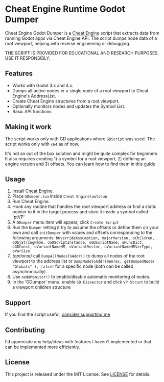 # Cheat Engine Runtime Godot Dumper

Cheat Engine Godot Dumper is a [Cheat Engine](https://github.com/cheat-engine/cheat-engine) script that extracts data from running Godot apps via Cheat Engine API. The script dumps node data of a root viewport, helping with reverse engineering or debugging.

THE SCRIPT IS PROVIDED FOR EDUCATIONAL AND RESEARCH PURPOSES. USE IT RESPONSIBLY.

## Features
- Works with Godot 3.x and 4.x.
- Dumps all active nodes or a single node of a root viewport to Cheat Engine's AddressList.
- Create Cheat Engine structures from a root viewport.
- Optionally monitors nodes and updates the Symbol List.
- Basic API functions

## Making it work
The script works only with GD applications where `GDScript` was used.
The script works only with `x64` as of now.

It's not an out of the box solution and might be quite complex for beginners. It also requires creating 1) a symbol for a root viewport, 2) defining an engine version and 3) offsets. You can learn how to find them in this [guide](GUIDE.MD)

## Usage
1. Install [Cheat Engine](https://github.com/cheat-engine/cheat-engine).
2. Place `GDumper.lua` inside `Cheat Engine\autorun`
3. Run Cheat Engine.
4. Hook any routine that handles the root viewport address or find a static pointer to it in the target process and store it inside a symbol called 'ptVP'
5. A `GDumper` menu item will appear, click `Create Script`
6. Run the `Dumper` letting it try to assume the offsets or define them on your own and call `initDumper` with values and offsets corresponding to the following arguments: `bOverrideAssumption, majorVersion, oChildren, oObjStringName, oGDScriptInstance, oGDScriptName, oFuncDict, oGDConst, oVariantNameHM, oVariantVector, oVariantNameHMVarType, oVarSize`
7. *(optional)* call `DumpAllNodesToAddr()` to dump all nodes of the root viewport to the address list or `DumpNodeToAddr(memrec, getDumpedNode( "Globals" ), false)` for a specific node (both can be called asynchronically).
8. Use `nodeMonitor()` to enable/disable automatic monitoring of nodes.
9. In the 'GDumper' menu, enable `GD Dissector` and click `VP Struct` to build a viewport children structure

## Support
If you find the script useful, [consider supporting me](https://ko-fi.com/vesperpallens)

## Contributing
I'd appreciate any help/ideas with features I haven't implemented or that can be implemented more efficiently.

## License
This project is released under the MIT License. See [LICENSE](LICENSE) for details.